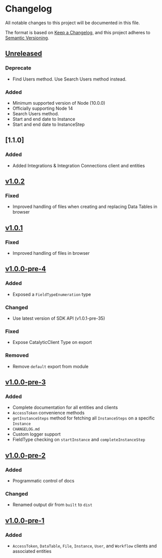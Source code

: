 # Changelog
All notable changes to this project will be documented in this file.

The format is based on [Keep a Changelog](https://keepachangelog.com/en/1.0.0/),
and this project adheres to [Semantic Versioning](https://semver.org/spec/v2.0.0.html).


## [Unreleased]
### Deprecate
- Find Users method. Use Search Users method instead.

### Added
- Minimum supported version of Node (10.0.0)
- Officially supporting Node 14
- Search Users method.
- Start and end date to Instance
- Start and end date to InstanceStep

## [1.1.0]
### Added
- Added Integrations & Integration Connections client and entities

## [v1.0.2]
### Fixed
- Improved handling of files when creating and replacing Data Tables in browser

## [v1.0.1]
### Fixed
- Improved handling of files in browser

## [v1.0.0-pre-4]
### Added
- Exposed a `FieldTypeEnumeration` type

### Changed
- Use latest version of SDK API (v1.0.1-pre-35)

### Fixed
- Expose CatalyticClient Type on export

### Removed
- Remove `default` export from module

## [v1.0.0-pre-3]
### Added
- Complete documentation for all entities and clients
- `AccessToken` convenience methods
- `getInstanceSteps` method for fetching all `InstanceSteps` on a specific `Instance`
- `CHANGELOG.md`
- Custom logger support
- FieldType checking on `startInstance` and `completeInstanceStep`

## [v1.0.0-pre-2]
### Added
- Programmatic control of docs

### Changed
- Renamed output dir from `built` to `dist`

## [v1.0.0-pre-1]
### Added
- `AccessToken`, `DataTable`, `File`, `Instance`, `User`, and `Workflow` clients and associated entities

[Unreleased]: https://github.com/catalyticlabs/catalytic-sdk-node/compare/v1.1.0...HEAD
[v1.0.2]: https://github.com/catalyticlabs/catalytic-sdk-node/compare/v1.0.2...v1.1.0
[v1.0.2]: https://github.com/catalyticlabs/catalytic-sdk-node/compare/v1.0.1...v1.0.2
[v1.0.1]: https://github.com/catalyticlabs/catalytic-sdk-node/compare/v1.0.0-pre-4...v1.0.1
[v1.0.0-pre-4]: https://github.com/catalyticlabs/catalytic-sdk-node/compare/v1.0.0-pre-3...v1.0.0-pre-4
[v1.0.0-pre-3]: https://github.com/catalyticlabs/catalytic-sdk-node/compare/v1.0.0-pre-2...v1.0.0-pre-3
[v1.0.0-pre-2]: https://github.com/catalyticlabs/catalytic-sdk-node/compare/v1.0.0-pre-1...v1.0.0-pre-2
[v1.0.0-pre-1]: https://github.com/catalyticlabs/catalytic-sdk-node/tree/v1.0.0-pre-1
